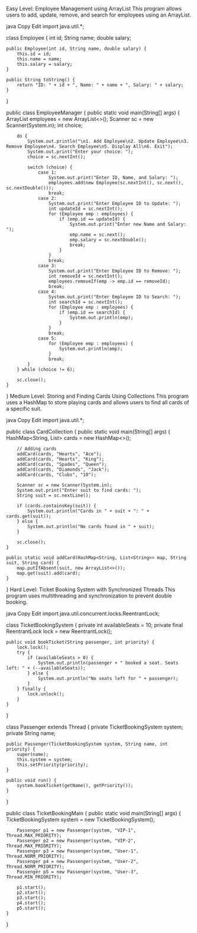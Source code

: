 Easy Level: Employee Management using ArrayList
This program allows users to add, update, remove, and search for employees using an ArrayList.

java
Copy
Edit
import java.util.*;

class Employee {
    int id;
    String name;
    double salary;

    public Employee(int id, String name, double salary) {
        this.id = id;
        this.name = name;
        this.salary = salary;
    }

    public String toString() {
        return "ID: " + id + ", Name: " + name + ", Salary: " + salary;
    }
}

public class EmployeeManager {
    public static void main(String[] args) {
        ArrayList<Employee> employees = new ArrayList<>();
        Scanner sc = new Scanner(System.in);
        int choice;

        do {
            System.out.println("\n1. Add Employee\n2. Update Employee\n3. Remove Employee\n4. Search Employee\n5. Display All\n6. Exit");
            System.out.print("Enter your choice: ");
            choice = sc.nextInt();

            switch (choice) {
                case 1:
                    System.out.print("Enter ID, Name, and Salary: ");
                    employees.add(new Employee(sc.nextInt(), sc.next(), sc.nextDouble()));
                    break;
                case 2:
                    System.out.print("Enter Employee ID to Update: ");
                    int updateId = sc.nextInt();
                    for (Employee emp : employees) {
                        if (emp.id == updateId) {
                            System.out.print("Enter new Name and Salary: ");
                            emp.name = sc.next();
                            emp.salary = sc.nextDouble();
                            break;
                        }
                    }
                    break;
                case 3:
                    System.out.print("Enter Employee ID to Remove: ");
                    int removeId = sc.nextInt();
                    employees.removeIf(emp -> emp.id == removeId);
                    break;
                case 4:
                    System.out.print("Enter Employee ID to Search: ");
                    int searchId = sc.nextInt();
                    for (Employee emp : employees) {
                        if (emp.id == searchId) {
                            System.out.println(emp);
                        }
                    }
                    break;
                case 5:
                    for (Employee emp : employees) {
                        System.out.println(emp);
                    }
                    break;
            }
        } while (choice != 6);

        sc.close();
    }
}
Medium Level: Storing and Finding Cards Using Collections
This program uses a HashMap to store playing cards and allows users to find all cards of a specific suit.

java
Copy
Edit
import java.util.*;

public class CardCollection {
    public static void main(String[] args) {
        HashMap<String, List<String>> cards = new HashMap<>();

        // Adding cards
        addCard(cards, "Hearts", "Ace");
        addCard(cards, "Hearts", "King");
        addCard(cards, "Spades", "Queen");
        addCard(cards, "Diamonds", "Jack");
        addCard(cards, "Clubs", "10");

        Scanner sc = new Scanner(System.in);
        System.out.print("Enter suit to find cards: ");
        String suit = sc.nextLine();

        if (cards.containsKey(suit)) {
            System.out.println("Cards in " + suit + ": " + cards.get(suit));
        } else {
            System.out.println("No cards found in " + suit);
        }

        sc.close();
    }

    public static void addCard(HashMap<String, List<String>> map, String suit, String card) {
        map.putIfAbsent(suit, new ArrayList<>());
        map.get(suit).add(card);
    }
}
Hard Level: Ticket Booking System with Synchronized Threads
This program uses multithreading and synchronization to prevent double booking.

java
Copy
Edit
import java.util.concurrent.locks.ReentrantLock;

class TicketBookingSystem {
    private int availableSeats = 10;
    private final ReentrantLock lock = new ReentrantLock();

    public void bookTicket(String passenger, int priority) {
        lock.lock();
        try {
            if (availableSeats > 0) {
                System.out.println(passenger + " booked a seat. Seats left: " + (--availableSeats));
            } else {
                System.out.println("No seats left for " + passenger);
            }
        } finally {
            lock.unlock();
        }
    }
}

class Passenger extends Thread {
    private TicketBookingSystem system;
    private String name;

    public Passenger(TicketBookingSystem system, String name, int priority) {
        super(name);
        this.system = system;
        this.setPriority(priority);
    }

    public void run() {
        system.bookTicket(getName(), getPriority());
    }
}

public class TicketBookingMain {
    public static void main(String[] args) {
        TicketBookingSystem system = new TicketBookingSystem();

        Passenger p1 = new Passenger(system, "VIP-1", Thread.MAX_PRIORITY);
        Passenger p2 = new Passenger(system, "VIP-2", Thread.MAX_PRIORITY);
        Passenger p3 = new Passenger(system, "User-1", Thread.NORM_PRIORITY);
        Passenger p4 = new Passenger(system, "User-2", Thread.NORM_PRIORITY);
        Passenger p5 = new Passenger(system, "User-3", Thread.MIN_PRIORITY);

        p1.start();
        p2.start();
        p3.start();
        p4.start();
        p5.start();
    }
}
